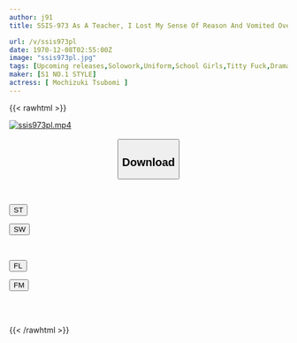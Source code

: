 ```yaml
---
author: j91
title: SSIS-973 As A Teacher, I Lost My Sense Of Reason And Vomited Over And Over Again At The Well-developed Breasts Hidden Under The Uniform Of A Petite And Delicate Female Student. Mochizuki Bud

url: /v/ssis973pl
date: 1970-12-08T02:55:00Z
image: "ssis973pl.jpg"
tags: [Upcoming releases,Solowork,Uniform,School Girls,Titty Fuck,Drama,Kiss	 ]
maker: [S1 NO.1 STYLE]
actress: [ Mochizuki Tsubomi ]
---
```



{{< rawhtml >}}

<div class="video" data-videoid="pending_link.html">
    <a href="javascript:;">
        <img src="/v/ssis973pl/ssis973pl.jpg" width="WIDTH" height="HEIGHT" alt="ssis973pl.mp4" loading="lazy">
    </a>
</div>

<script type="text/javascript" src="https://j91.asia/asset/on-demand-pend.js"></script>

<br>
  <link rel="stylesheet" href="https://j91.asia/asset/bs5.css">
  
  <center>
  <button class="btn btn-primary" type="button" data-bs-toggle="collapse" data-bs-target=".multi-collapse" aria-expanded="false" aria-controls="multiCollapseExample1 multiCollapseExample2"><h2>Download</h2></button></center>
</p>
<div class="row">
  <div class="col">
    <div class="collapse multi-collapse" id="multiCollapseExample1">
      <div class="card card-body">
	      	      <br>
<div class="buttons">  
<p><a href="https://j91.asia/pending_link.html" target="_blank"><button class="btn-hover color-3"><i class="fa fa-download"></i> ST</button></a></p>
<p><a href="https://j91.asia/pending_link.html" target="_blank"><button class="btn-hover color-2"><i class="fa fa-download"></i> SW</button></a></p></div>
    </div>
  </div>
</div>
  <div class="col">
    <div class="collapse multi-collapse" id="multiCollapseExample2">
      <div class="card card-body">
	      <br>
<div class="buttons">
<p><a href="https://j91.asia/pending_link.html" target="_blank"><button class="btn-hover color-9"><i class="fa fa-download"></i> FL</button></a></p>
<p><a href="https://j91.asia/pending_link.html" target="_blank"><button class="btn-hover color-8"><i class="fa fa-download"></i> FM</button></a></p></div>
<br><br>
      </div>
    </div>
  </div>
</div>

{{< /rawhtml >}}
